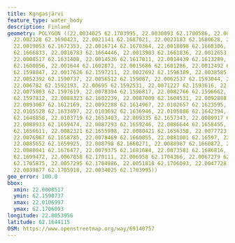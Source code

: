 ```yaml
---
title: Kgngasjärvi
feature_type: water_body
description: Finland
geometry: POLYGON ((22.0034025 62.1703995, 22.0030093 62.1700586, 22.0028746 62.1695347,
  22.002328 62.1690423, 22.0021141 62.1687021, 22.0023183 62.1680628, 22.0020475 62.1673597,
  22.0019053 62.1672353, 22.0016714 62.1670364, 22.0018098 62.1668306, 22.0018763
  62.1666833, 22.0016783 62.1664446, 22.0013903 62.1661836, 22.0012653 62.1649726,
  22.0008517 62.1631408, 22.0014536 62.1617011, 22.0014439 62.1613289, 22.0012626
  62.1608056, 22.001644 62.1602872, 22.0015686 62.1601286, 22.0012492 62.16003, 22.0014525
  62.1598847, 22.0017626 62.1597211, 22.0022692 62.1596389, 22.0038585 62.159381,
  22.0052392 62.1590737, 22.0056512 62.159087, 22.0062537 62.1593044, 22.0065621 62.1592724,
  22.006782 62.1592193, 22.00695 62.1592531, 22.0071227 62.1593616, 22.0073104 62.159691,
  22.0075803 62.1597619, 22.0078394 62.1596817, 22.0082766 62.1596662, 22.0087894
  62.1597812, 22.0088323 62.1602239, 22.0087009 62.1604531, 22.0092888 62.160875,
  22.0093087 62.1612169, 22.0092288 62.1614967, 22.0102657 62.1623595, 22.010498 62.1628506,
  22.0105528 62.1633497, 22.0103692 62.1636946, 22.0105886 62.1642394, 22.0106997
  62.1646858, 22.0103719 62.1653403, 22.009335 62.1657343, 22.0089917 62.1659672,
  22.0088933 62.1659474, 22.0087293 62.1659246, 22.0086644 62.1658455, 22.0084649
  62.1656611, 22.0082321 62.1655998, 22.0080421 62.1656358, 22.0077723 62.165748,
  22.0076967 62.1658785, 22.0078469 62.1660055, 22.0081001 62.16597, 22.0084212 62.1660172,
  22.0085652 62.1659925, 22.008798 62.1660271, 22.0088967 62.1660872, 22.0087926 62.1664867,
  22.0080041 62.1676477, 22.0079375 62.1681084, 22.0073581 62.1686816, 22.0067922
  62.1699472, 22.0067858 62.170111, 22.006958 62.1704366, 22.0067279 62.1705297, 22.0061877
  62.1705875, 22.0057295 62.1704986, 22.0051818 62.1706093, 22.0047728 62.1706053,
  22.0039877 62.1705918, 22.0034025 62.1703995))
geo_error: 100.0
bbox:
  xmin: 22.0008517
  ymin: 62.1590737
  xmax: 22.0106997
  ymax: 62.1706093
longitude: 22.0053956
latitude: 62.1644115
OSM: https://www.openstreetmap.org/way/69140757
---
```

